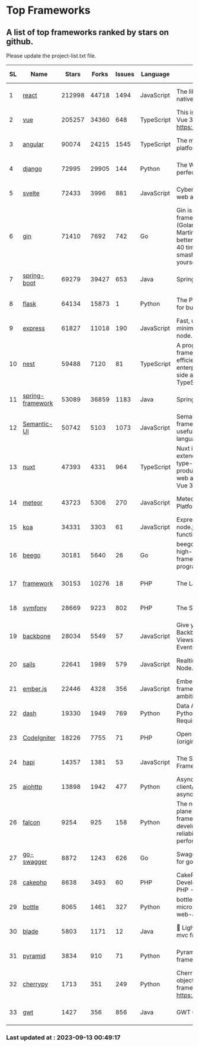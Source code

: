 # Top Frameworks
## A list of top frameworks ranked by stars on github.  
Please update the project-list.txt file.

| SL| Name  | Stars| Forks| Issues | Language | Description | Last Commit |
| --| ------| -----| ---- | ------ | -------- | ----------- | ----------- |
| 1 | [react](https://github.com/facebook/react) | 212998 | 44718 | 1494 | JavaScript | The library for web and native user interfaces | 2023-09-12 16:30:42 |
| 2 | [vue](https://github.com/vuejs/vue) | 205257 | 34360 | 648 | TypeScript | This is the repo for Vue 2. For Vue 3, go to https://github.com/vuejs/core | 2023-04-27 09:43:19 |
| 3 | [angular](https://github.com/angular/angular) | 90074 | 24215 | 1545 | TypeScript | The modern web developer’s platform | 2023-09-12 20:57:07 |
| 4 | [django](https://github.com/django/django) | 72995 | 29905 | 144 | Python | The Web framework for perfectionists with deadlines. | 2023-09-12 09:51:01 |
| 5 | [svelte](https://github.com/sveltejs/svelte) | 72433 | 3996 | 881 | JavaScript | Cybernetically enhanced web apps | 2023-09-04 06:47:43 |
| 6 | [gin](https://github.com/gin-gonic/gin) | 71410 | 7692 | 742 | Go | Gin is a HTTP web framework written in Go (Golang). It features a Martini-like API with much better performance -- up to 40 times faster. If you need smashing performance, get yourself some Gin. | 2023-09-08 14:18:00 |
| 7 | [spring-boot](https://github.com/spring-projects/spring-boot) | 69279 | 39427 | 653 | Java | Spring Boot | 2023-09-12 22:00:59 |
| 8 | [flask](https://github.com/pallets/flask) | 64134 | 15873 | 1 | Python | The Python micro framework for building web applications. | 2023-09-05 21:02:38 |
| 9 | [express](https://github.com/expressjs/express) | 61827 | 11018 | 190 | JavaScript | Fast, unopinionated, minimalist web framework for node. | 2023-05-16 01:53:48 |
| 10 | [nest](https://github.com/nestjs/nest) | 59488 | 7120 | 81 | TypeScript | A progressive Node.js framework for building efficient, scalable, and enterprise-grade server-side applications with TypeScript/JavaScript 🚀 | 2023-09-11 09:40:12 |
| 11 | [spring-framework](https://github.com/spring-projects/spring-framework) | 53089 | 36859 | 1183 | Java | Spring Framework | 2023-09-12 17:27:49 |
| 12 | [Semantic-UI](https://github.com/Semantic-Org/Semantic-UI) | 50742 | 5103 | 1073 | JavaScript | Semantic is a UI component framework based around useful principles from natural language. | 2023-01-11 17:05:32 |
| 13 | [nuxt](https://github.com/nuxt/nuxt) | 47393 | 4331 | 964 | TypeScript | Nuxt is an intuitive and extendable way to create type-safe, performant and production-grade full-stack web apps and websites with Vue 3. | 2023-09-12 21:35:55 |
| 14 | [meteor](https://github.com/meteor/meteor) | 43723 | 5306 | 270 | JavaScript | Meteor, the JavaScript App Platform | 2023-09-12 18:26:16 |
| 15 | [koa](https://github.com/koajs/koa) | 34331 | 3303 | 61 | JavaScript | Expressive middleware for node.js using ES2017 async functions | 2023-05-17 07:50:49 |
| 16 | [beego](https://github.com/beego/beego) | 30181 | 5640 | 26 | Go | beego is an open-source, high-performance web framework for the Go programming language. | 2023-09-11 16:18:04 |
| 17 | [framework](https://github.com/laravel/framework) | 30153 | 10276 | 18 | PHP | The Laravel Framework. | 2023-09-12 18:56:44 |
| 18 | [symfony](https://github.com/symfony/symfony) | 28669 | 9223 | 802 | PHP | The Symfony PHP framework | 2023-09-12 15:54:03 |
| 19 | [backbone](https://github.com/jashkenas/backbone) | 28034 | 5549 | 57 | JavaScript | Give your JS App some Backbone with Models, Views, Collections, and Events | 2023-08-10 22:05:08 |
| 20 | [sails](https://github.com/balderdashy/sails) | 22641 | 1989 | 579 | JavaScript | Realtime MVC Framework for Node.js | 2023-09-01 21:26:40 |
| 21 | [ember.js](https://github.com/emberjs/ember.js) | 22446 | 4328 | 356 | JavaScript | Ember.js - A JavaScript framework for creating ambitious web applications | 2023-09-08 20:11:02 |
| 22 | [dash](https://github.com/plotly/dash) | 19330 | 1949 | 769 | Python | Data Apps & Dashboards for Python. No JavaScript Required. | 2023-08-29 16:49:04 |
| 23 | [CodeIgniter](https://github.com/bcit-ci/CodeIgniter) | 18226 | 7755 | 71 | PHP | Open Source PHP Framework (originally from EllisLab) | 2023-04-07 17:57:13 |
| 24 | [hapi](https://github.com/hapijs/hapi) | 14357 | 1381 | 53 | JavaScript | The Simple, Secure Framework Developers Trust | 2023-04-24 22:09:20 |
| 25 | [aiohttp](https://github.com/aio-libs/aiohttp) | 13898 | 1942 | 477 | Python | Asynchronous HTTP client/server framework for asyncio and Python | 2023-09-12 11:03:31 |
| 26 | [falcon](https://github.com/falconry/falcon) | 9254 | 925 | 158 | Python | The no-magic web data plane API and microservices framework for Python developers, with a focus on reliability, correctness, and performance at scale. | 2023-08-21 21:45:34 |
| 27 | [go-swagger](https://github.com/go-swagger/go-swagger) | 8872 | 1243 | 626 | Go | Swagger 2.0 implementation for go | 2023-08-21 22:25:45 |
| 28 | [cakephp](https://github.com/cakephp/cakephp) | 8638 | 3493 | 60 | PHP | CakePHP: The Rapid Development Framework for PHP - Official Repository | 2023-09-10 16:42:16 |
| 29 | [bottle](https://github.com/bottlepy/bottle) | 8065 | 1461 | 327 | Python | bottle.py is a fast and simple micro-framework for python web-applications. | 2022-09-05 15:24:52 |
| 30 | [blade](https://github.com/lets-blade/blade) | 5803 | 1171 | 12 | Java | :rocket: Lightning fast and elegant mvc framework for Java8 | 2023-06-16 05:18:49 |
| 31 | [pyramid](https://github.com/Pylons/pyramid) | 3834 | 910 | 71 | Python | Pyramid - A Python web framework | 2023-09-05 16:44:54 |
| 32 | [cherrypy](https://github.com/cherrypy/cherrypy) | 1713 | 351 | 249 | Python | CherryPy is a pythonic, object-oriented HTTP framework.      https://cherrypy.dev | 2023-08-04 13:52:17 |
| 33 | [gwt](https://github.com/gwtproject/gwt) | 1427 | 356 | 856 | Java | GWT Open Source Project | 2023-07-03 13:48:40 |

### Last updated at : 2023-09-13 00:49:17
